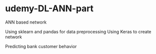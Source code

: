 # udemy-DL-ANN-part

ANN based network

Using sklearn and pandas for data preprocessing
Using Keras to create network

Predicting bank customer behavior 
